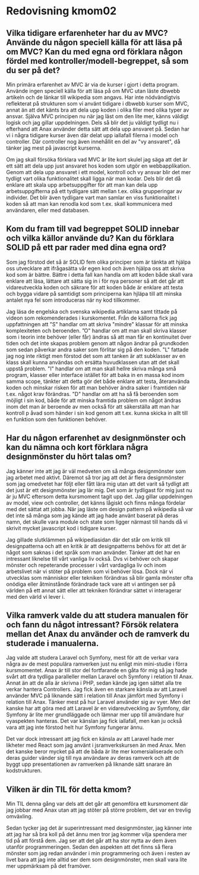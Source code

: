 ---
---
Redovisning kmom02
=========================

## Vilka tidigare erfarenheter har du av MVC? Använde du någon speciell källa för att läsa på om MVC? Kan du med egna ord förklara någon fördel med kontroller/modell-begreppet, så som du ser på det?

Min primära erfarenhet av MVC är via de kurser i gjort i detta program. Använde ingen speciell källa för att läsa på om MVC utan läste dbwebb artikeln och de länkar till wikipedia som angavs. Har inte nödvändigtvis reflekterat på strukturen som vi använt tidigare i dbwebb kurser som MVC, annat än att det känts bra att dela upp koden i olika filer med olika typer av ansvar. Själva MVC principen nu när jag läst om den lite mer, känns väldigt logisk och jag gillar uppdelningen. Dels så blir det ju väldigt tydligt nu i efterhand att Anax använder detta sätt att dela upp ansvaret på. Sedan har vi i några tidigare kurser även där delat upp iallafall filerna i model och controller. Där controller nog även innehållit en del av "vy ansvaret", då tänker jag mest på javascript kurserna.

Om jag skall försöka förklara vad MVC är lite kort skulel jag säga att det är ett sätt att dela upp just ansvaret hos koden som utgör en webbapplikation. Genom att dela upp ansvaret i ett model, kontroll och vy ansvar blir det mer tydligt vart olika funktionalitet skall ligga när man kodar. Dels blir det då enklare att skala upp arbetsuppgifter för att man kan dela upp arbetsuppgifterna på ett tydligare sätt mellan t.ex. olika grupperingar av individer. Det blir även tydligare vart man samlar en viss funktionalitet i koden så att man kan renodla kod som t.ex. skall kommunicera med användaren, eller med databasen.

## Kom du fram till vad begreppet SOLID innebar och vilka källor använde du? Kan du förklara SOLID på ett par rader med dina egna ord?

Som jag förstod det så är SOLID fem olika principer som är tänkta att hjälpa oss utvecklare att ifrågasätta vår egen kod och även hjälpa oss att skriva kod som är bättre. Bättre i detta fall kan handla om att koden både skall vara enklare att läsa, lättare att sätta sig in i för nya personer så att det går att vidareutveckla koden och säkrare för att koden både är enklare att testa och bygga vidare på samtidigt som principerna kan hjläpa till att minska antalet nya fel som introduceras när ny kod tillkommer.

Jag läsa de engelska och svenska wikipedia artiklarna samt tittade på videon som rekomenderades i kurskomentet. Från de källorna fick jag uppfattningen att "S" handlar om att skriva "mindre" klassar för att minska komplexiteten och beroenden. ”O" handlar om att man skall skriva klasser som i teorin inte behöver (eller får) ändras så att man får en kontinuitet över tiden och det inte skapas problem genom att någon ändrar på grundkoden som sedan påverkar andra saker som förlitar sig på den koden. "L" fattade jag nog inte riktigt men förstod det som att tanken är att subklasser av en klass skall kunna användas och ersätta huvudklassen utan att det skall uppstå problem. "I" handlar om att man skall hellre skriva många små program, klasser eller interface istället för att baka in en massa kod inom samma scope, tänkter att detta gör det både enklare att testa, återanvända koden och minskar risken för att man behöver ändra saker i framtiden när t.ex. något krav förändras. "D" handlar om att ha så få beroenden som möjligt i sin kod, både för att minska framtida problem om något ändras inom det man är beroende av men också för att säkerställa att man har kontroll p åvad som händer i sin kod genom att t.ex. kunna skicka in allt till en funktion som den funktionen behöver.   

## Har du någon erfarenhet av designmönster och kan du nämna och kort förklara några designmönster du hört talas om?

Jag känner inte att jag är väl medveten om så många designmönster som jag arbetet med aktivt. Däremot så tror jag att det är flera designmönster som jag omedvetet har följt eller fått lära mig utan att det varit så tydligt att det just är ett designmönster jag lär mig. Det som är tydligast för mig just nu är ju MVC eftersom detta kursmoment tagit upp det. Jag gillar uppdelningen av model, view och controller, det känns lågiskt och finns många fördelar med det sättat att jobba. När jag läste om design pattern på wikipedia så var det inte så många som jag kände att jag hade använt baserat på deras namn, det skulle vara module och state som ligger närmast till hands då vi skrivit mycket javascript kod i tidigare kurser. 

Jag gillade slutklämmen på wikipediasidan där det står om kritik till designpatterna och att en kritik är att designpatterns behövs för att det är något som saknas i det språk som man använder. Tänker att det har en intressant liknelse till vårt vanliga liv också. Dvs vi behöver och skapar mönster och repeterande processer i vårt vardagliga liv och inom arbetslivet när vi stöter på problem som vi behöver lösa. Dock när vi utvecklas som människor eller tekniken förändras så blir gamla mönster ofta onödiga eller åtminstånde förändrade tack vare att vi antingen ser på världen på ett annat sätt eller att tekniken förändrar sättet vi interagerar med den värld vi lever i.     

## Vilka ramverk valde du att studera manualen för och fann du något intressant? Försök relatera mellan det Anax du använder och de ramverk du studerade i manualerna.

Jag valde att studera Laravel och Symfony, mest för att de verkar vara några av de mest populära ramverken just nu enligt min mini-studie i förra kursmomentet. Anax är till stor del fortfarande en gåta för mig så jag hade svårt att dra tydliga paralleller mellan Laravel och Symfony i relation til Anax. Annat än att de alla är skrivna i PHP, sedan kände jag igen sättet alla tre verkar hantera Controllers. Jag fick även en starkare känsla av att Laravel använder MVC på liknande sätt i relation till Anax jämfört med Symfony i relation till Anax. Tänker mest på hur Laravel använder sig av vyer. Men det kanske har att göra med att Laravel är en vidareutveckling av Symfony, där Symfony är lite mer grundläggade och lämnar mer upp till användare hur vyaspekten hanteras. Det var känslan jag fick iallafall, men kan ju också vara att jag inte förstod helt hur Symfony fungerar ännu.

Det var dock intressant att jag fick en känsla av att Laravel hade mer likheter med React som jag använt i jsramverkskursen än med Anax. Men det kanske beror mycket på att de båda är lite mer komersialiserade och deras guider vänder sig till nya användare av deras ramverk och att de byggt upp presentationen av ramverken på liknande sätt snarare än kodstrukturen.  

## Vilken är din TIL för detta kmom?

Min TIL denna gång var dels att det går att genomföra ett kursmoment där jag jobbar med Anax utan att jag stöter på större problem, det var en trevlig omväxling.

Sedan tycker jag det är superintressant med designmönster, jag känner inte att jag har så bra koll på det ännu men tror jag kommer vilja spendera mer tid på att förstå dem. Jag ser att det går att ha stor nytta av dem även utanför programmeringen. Sedan den aspekten att det finns så flera mönster som jag redan använder i min programmering och även i resten av livet bara att jag inte alltid ser dem som designmönster, men skall vara lite mer uppmärksam på det framöver. 